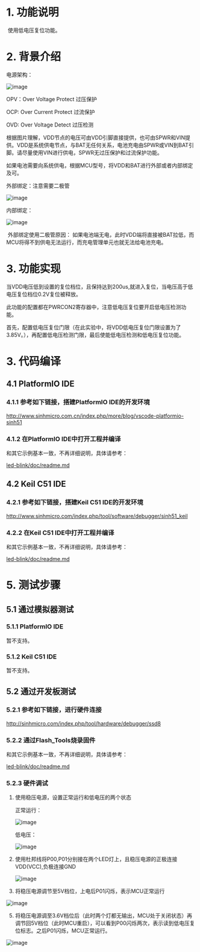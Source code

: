 # 1. 功能说明

​	使用低电压复位功能。

# 2. 背景介绍

电源架构：

![image](./sys-dc.gif)

OPV：Over Voltage Protect  过压保护

OCP:   Over Current Protect 过流保护

OVD:   Over Voltage Detect  过压检测



​	根据图片理解，VDD节点的电压可由VDD引脚直接提供，也可由SPWR和VIN提供。VDD是系统供电节点，与BAT无任何关系，电池充电由SPWR或VIN到BAT引脚。请尽量使用VIN进行供电，SPWR无过压保护和过流保护功能。

​	如果电池需要向系统供电，根据MCU型号，将VDD和BAT进行外部或者内部绑定及可。

外部绑定：注意需要二极管

![image](./exit-bound.gif)

内部绑定：

![image](./self-bound.gif)

​	外部绑定使用二极管原因：  如果电池端无电，此时VDD端将直接被BAT拉低，而MCU将得不到供电无法运行，而充电管理单元也就无法给电池充电。

# 3. 功能实现

​    当VDD电压低到设置的复位档位，且保持达到200us,就进入复位，当电压高于低电压复位档位0.2V复位被释放。 

​	此功能的配置都在PWRCON2寄存器中，注意低电压复位要开启低电压检测功能。

​	首先，配置低电压复位门限（在此实验中，将VDD低电压复位门限设置为了3.85V。），再配置低电压检测门限，最后使能低电压检测和低电压复位功能。

# 3. 代码编译

## 4.1 PlatformIO IDE

### 4.1.1 参考如下链接，搭建PlatformIO IDE的开发环境

http://www.sinhmicro.com.cn/index.php/more/blog/vscode-platformio-sinh51

### 4.1.2 在PlatformIO IDE中打开工程并编译

和其它示例基本一致，不再详细说明，具体请参考：

[led-blink/doc/readme.md](../../led-blink/doc/readme.md)

## 4.2 Keil C51 IDE

### 4.2.1 参考如下链接，搭建Keil C51 IDE的开发环境

http://www.sinhmicro.com/index.php/tool/software/debugger/sinh51_keil

### 4.2.2 在Keil C51 IDE中打开工程并编译

和其它示例基本一致，不再详细说明，具体请参考：

[led-blink/doc/readme.md](../../led-blink/doc/readme.md)

# 5. 测试步骤

## 5.1 通过模拟器测试
### 5.1.1 PlatformIO IDE

暂不支持。

### 5.1.2 Keil C51 IDE
暂不支持。

## 5.2 通过开发板测试

### 5.2.1 参考如下链接，进行硬件连接

http://sinhmicro.com/index.php/tool/hardware/debugger/ssd8

### 5.2.2 通过Flash_Tools烧录固件

和其它示例基本一致，不再详细说明，具体请参考：

[led-blink/doc/readme.md](../../led-blink/doc/readme.md)

### 5.2.3 硬件调试

1. 使用稳压电源，设置正常运行和低电压的两个状态

   正常运行：

   ![image](./dc-5.gif)

   低电压：

   ![image](./dc-3.gif)

   

2. 使用杜邦线将P00,P01分别接在两个LED灯上，且稳压电源的正极连接VDD(VCC),负极连接GND

   ![image](./connect.gif)

3. 将稳压电源调节至5V档位，上电后P01闪烁，表示MCU正常运行

![image](./work.gif)



5. 将稳压电源调至3.6V档位后（此时两个灯都无输出，MCU处于关闭状态）再调节回5V档位（此时MCU重启），可以看到P00闪烁两次，表示读到低电压复位标志。之后P01闪烁，MCU正常运行。

![image](./reset.gif)
